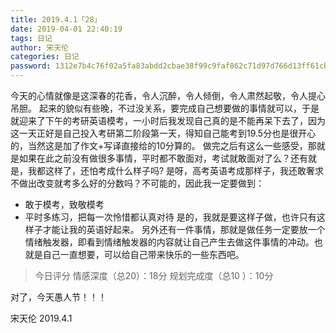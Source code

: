 ```yaml
---
title: 2019.4.1「28」
date: 2019-04-01 22:40:19
tags: 日记
author: 宋天伦
categories: 日记
password: 1312e7b4c76f02a5fa83abdd2cbae38f99c9faf862c71d97d766d13ff61cb5e4
---
```


今天的心情就像是这深春的花香，令人沉醉，令人倾倒，令人肃然起敬，令人提心吊胆。
起来的貌似有些晚，不过没关系，要完成自己想要做的事情就可以，于是就迎来了下午的考研英语模考，一小时后我发现自己真的是不能再呆下去了，因为这一天正好是自己投入考研第二阶段第一天，得知自己能考到19.5分也是很开心的，当然这是加了作文+写译直接给的10分算的。
做完之后有这么一些感受，那就是如果在此之前没有做很多事情，平时都不敢面对，考试就敢面对了么？还有就是，我都这样了，还怕考成什么样子吗?
是呀，高考英语考成那样子，我还敢奢求不做出改变就考多么好的分数吗？不可能的，因此我一定要做到：
* 敢于模考，致敬模考
* 平时多练习，把每一次怜惜都认真对待
是的，我就是要这样子做，也许只有这样子才能让我的英语好起来。
另外还有一件事情，那就是做任务一定要放一个情绪触发器，即看到情绪触发器的内容就让自己产生去做这件事情的冲动。也就是自己一直想要，可以给自己带来快乐的一些东西吧。

>今日评分
情感深度（总20）：18分
规划完成度（总10 ）：10分

对了，今天愚人节！！！

宋天伦
2019.4.1